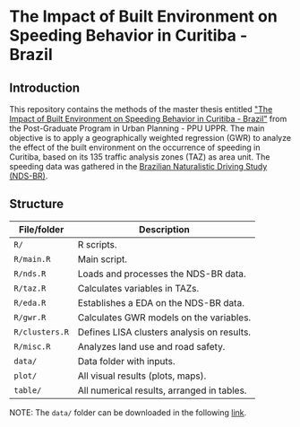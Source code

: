 # The Impact of Built Environment on Speeding Behavior in Curitiba - Brazil

## Introduction
This repository contains the methods of the master thesis entitled ["The Impact of Built Environment on Speeding Behavior in Curitiba - Brazil"](https://acervodigital.ufpr.br/bitstream/handle/1884/78426/R%20-%20D%20-%20PEDRO%20AUGUSTO%20BORGES%20DOS%20SANTOS.pdf?sequence=1&isAllowed=y) from the Post-Graduate Program in Urban Planning - PPU UPPR. The main objective is to apply a geographically weighted regression (GWR) to analyze the effect of the built environment on the occurrence of speeding in Curitiba, based on its 135 traffic analysis zones (TAZ) as area unit. The speeding data was gathered in the [Brazilian Naturalistic Driving Study (NDS-BR)](http://www.tecnologia.ufpr.br/portal/ceppur/estudo-naturalistico-de-direcao-brasileiro/). 

## Structure
| File/folder       | Description                                |
| ----------------- | ------------------------------------------ | 
| `R/`              | R scripts.                                 |
| `R/main.R`        | Main script.                               |
| `R/nds.R`         | Loads and processes the NDS-BR data.       |
| `R/taz.R`         | Calculates variables in TAZs.              |
| `R/eda.R`         | Establishes a EDA on the NDS-BR data.      |
| `R/gwr.R`         | Calculates GWR models on the variables.    |
| `R/clusters.R`    | Defines LISA clusters analysis on results. | 
| `R/misc.R`        | Analyzes land use and road safety.         |
| `data/`           | Data folder with inputs.                   |
| `plot/`           | All visual results (plots, maps).          |
| `table/`          | All numerical results, arranged in tables. |
NOTE: The `data/` folder can be downloaded in the following [link](https://drive.google.com/file/d/1vUMqP_QjeuGgOmwhLm3-VZjlEa7PPZX-/view?usp=sharing). 
